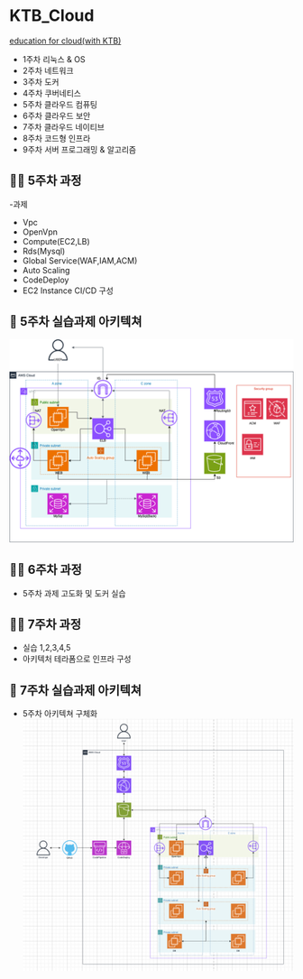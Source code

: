 # KTB_Cloud
[education for cloud(with KTB)](https://www.notion.so/adapterz/17d394a4806180e789d0dac7f551bcb9)
- 1주차 리눅스 & OS
- 2주차 네트워크
- 3주차 도커
- 4주차 쿠버네티스
- 5주차 클라우드 컴퓨팅
- 6주차 클라우드 보안
- 7주차 클라우드 네이티브
- 8주차 코드형 인프라
- 9주차 서버 프로그래밍 & 알고리즘

## 👨‍🏫 5주차 과정
-과제
  - Vpc
  - OpenVpn
  - Compute(EC2,LB)
  - Rds(Mysql)
  - Global Service(WAF,IAM,ACM)
  - Auto Scaling
  - CodeDeploy
  - EC2 Instance CI/CD 구성

## 📝 5주차 실습과제 아키텍쳐
![프로젝트 아키텍쳐](https://github.com/Hyunje1128/KTB_Cloud/blob/main/Architecture_Prac.drawio.png)

## 👨‍🏫 6주차 과정
- 5주차 과제 고도화 및 도커 실습
  
## 👨‍🏫 7주차 과정
- 실습 1,2,3,4,5
- 아키텍처 테라폼으로 인프라 구성

## 📝 7주차 실습과제 아키텍쳐
- 5주차 아키텍쳐 구체화
![프로젝트 아키텍쳐](https://github.com/Hyunje1128/KTB_Cloud/blob/main/Architecture_v3.png)
